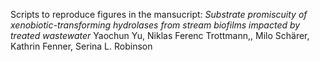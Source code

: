 Scripts to reproduce figures in the mansucript:
*Substrate promiscuity of xenobiotic-transforming hydrolases from stream biofilms impacted by treated wastewater*
Yaochun Yu, Niklas Ferenc Trottmann,, Milo Schärer, Kathrin Fenner, Serina L. Robinson



